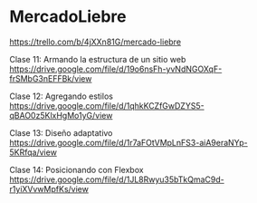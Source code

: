 # MercadoLiebre

https://trello.com/b/4jXXn81G/mercado-liebre

Clase 11: Armando la estructura de un sitio web
https://drive.google.com/file/d/19o6nsFh-yvNdNGOXqF-frSMbG3nEFFBk/view

Clase 12: Agregando estilos
https://drive.google.com/file/d/1qhkKCZfGwDZYS5-qBAO0z5KlxHgMo1yG/view

Clase 13: Diseño adaptativo
https://drive.google.com/file/d/1r7aFOtVMpLnFS3-aiA9eraNYp-5KRfqa/view

Clase 14: Posicionando con Flexbox
https://drive.google.com/file/d/1JL8Rwyu35bTkQmaC9d-r1yiXVvwMpfKs/view
